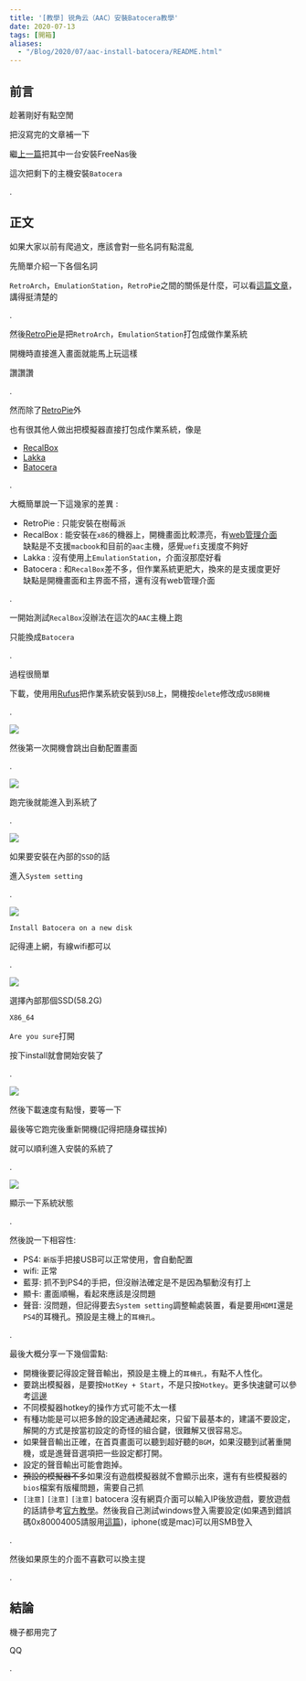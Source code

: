 ```yaml
---
title: '[教學] 锐角云（AAC）安裝Batocera教學'
date: 2020-07-13
tags: [開箱]
aliases:
  - "/Blog/2020/07/aac-install-batocera/README.html"
---
```


## 前言

趁著剛好有點空閒

把沒寫完的文章補一下

繼[上一篇](../aac-install-freenas/README.md)把其中一台安裝FreeNas後

這次把剩下的主機安裝`Batocera`

.

## 正文

如果大家以前有爬過文，應該會對一些名詞有點混亂

先簡單介紹一下各個名詞

`RetroArch`，`EmulationStation`，`RetroPie`之間的關係是什麼，可以看[這篇文章](https://3q.9527.tw/83)，講得挺清楚的

.

然後[RetroPie](https://retropie.org.uk/)是把`RetroArch`，`EmulationStation`打包成做作業系統

開機時直接進入畫面就能馬上玩這樣

讚讚讚

.

然而除了[RetroPie](https://retropie.org.uk/)外

也有很其他人做出把模擬器直接打包成作業系統，像是

- [RecalBox](https://www.recalbox.com/)
- [Lakka](http://www.lakka.tv/)
- [Batocera](https://batocera.org/)

.

大概簡單說一下這幾家的差異 :

- RetroPie : 只能安裝在樹莓派
- RecalBox : 能安裝在`x86`的機器上，開機畫面比較漂亮，有[web管理介面](https://www.recalbox.com/blog/post/blog-2017-03-06-manager2/)    
            缺點是不支援`macbook`和目前的`aac`主機，感覺`uefi`支援度不夠好
- Lakka : 沒有使用上`EmulationStation`，介面沒那麼好看
- Batocera : 和`RecalBox`差不多，但作業系統更肥大，換來的是支援度更好    
            缺點是開機畫面和主界面不搭，還有沒有web管理介面

.

一開始測試`RecalBox`沒辦法在這次的`AAC`主機上跑

只能換成`Batocera`

.

過程很簡單

下載，使用用[Rufus](https://rufus.ie/)把作業系統安裝到`USB`上，開機按`delete`修改成`USB開機`

.

![](res/install.jpg)

然後第一次開機會跳出自動配置畫面

.

![](res/home.jpg)

跑完後就能進入到系統了

.

![](res/system-setting.jpg)

如果要安裝在內部的`SSD`的話

進入`System setting`

.

![](res/new-disk.jpg)

`Install Batocera on a new disk`

記得連上網，有線wifi都可以

.

![](res/install-to-another-disk.jpg)

選擇內部那個SSD(58.2G)

`X86_64`

`Are you sure`打開

按下install就會開始安裝了

.

![](res/writing.jpg)

然後下載速度有點慢，要等一下

最後等它跑完後重新開機(記得把隨身碟拔掉)

就可以順利進入安裝的系統了

.

![](res/system.jpg)

顯示一下系統狀態

.

然後說一下相容性: 

- PS4: `新版`手把接USB可以正常使用，會自動配置
- wifi: 正常
- 藍芽: 抓不到PS4的手把，但沒辦法確定是不是因為驅動沒有打上
- 顯卡: 畫面順暢，看起來應該是沒問題
- 聲音: 沒問題，但記得要去`System setting`調整輸處裝置，看是要用`HDMI`還是`PS4`的耳機孔。預設是主機上的`耳機孔`。

.

最後大概分享一下幾個雷點:
- 開機後要記得設定聲音輸出，預設是主機上的`耳機孔`，有點不人性化。
- 要跳出模擬器，是要按`HotKey + Start`，不是只按`Hotkey`。更多快速鍵可以參考[這邊](https://raspberrypi.stackexchange.com/a/82024)
- 不同模擬器hotkey的操作方式可能不太一樣
- 有種功能是可以把多餘的設定通通藏起來，只留下最基本的，建議不要設定，解開的方式是按當初設定的奇怪的組合鍵，很難解又很容易忘。
- 如果聲音輸出正確，在首頁畫面可以聽到超好聽的`BGM`，如果沒聽到試著重開機，或是進聲音選項把一些設定都打開。
- 設定的聲音輸出可能會跑掉。
- ~~預設的模擬器不多~~如果沒有遊戲模擬器就不會顯示出來，還有有些模擬器的`bios`檔案有版權問題，需要自己抓
- `[注意]` `[注意]` `[注意]` batocera 沒有網頁介面可以輸入IP後放遊戲，要放遊戲的話請參考[官方教學](https://wiki.batocera.org/add_games#from_a_different_computer_through_the_network)。然後我自己測試windows登入需要設定(如果遇到錯誤碼0x80004005請服用[這篇](https://dotblogs.com.tw/pinsblog/2018/01/30/200357))，iphone(或是mac)可以用SMB登入

.

然後如果原生的介面不喜歡可以換主提

.

## 結論

機子都用完了

QQ

.

